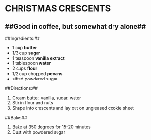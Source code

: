 CHRISTMAS CRESCENTS
===================

##Good in coffee, but somewhat dry alone##
------------------------------------------

##Ingredients:##

* 1 cup **butter** 
* 1/3 cup **sugar**
* 1 teaspoon **vanilla extract**
* 1 tablespoon **water**
* 2 cups **flour**
* 1/2 cup chopped **pecans**
* sifted powdered sugar

##Directions:##
1. Cream butter, vanilla, sugar, water
2. Stir in flour and nuts
3. Shape into crescents and lay out on ungreased cookie sheet

##Bake:##
1. Bake at 350 degrees for 15-20 minutes
2. Dust with powdered sugar
